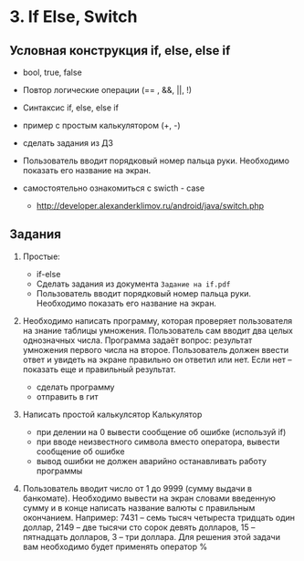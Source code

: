# 3. If Else, Switch

## Условная конструкция if, else, else if

* bool, true, false 

* Повтор логические операции  (== , &&, ||, !)

* Синтаксис if, else, else if  

* пример c простым калькулятором (+, -)
* сделать задания из ДЗ 
* Пользователь вводит порядковый номер пальца руки. Необходимо показать его название на экран.


* самостоятельно ознакомиться с swicth - case 
    * http://developer.alexanderklimov.ru/android/java/switch.php


## Задания
1. Простые:
   * if-else 
   *  Сделать задания из документа `Задание на if.pdf`
   *  Пользователь вводит порядковый номер пальца руки. Необходимо показать его название на экран.


2. Необходимо написать программу, которая проверяет пользователя на знание таблицы умножения. 
Пользователь сам вводит два целых однозначных числа. Программа задаёт вопрос: результат умножения первого числа на второе.  Пользователь должен ввести ответ и увидеть на экране правильно он ответил или нет. Если нет  – показать еще и правильный результат.
    * сделать программу
    * отправить в гит 

2. Написать простой калькулсятор Калькулятор 
    * при делении на 0 вывести сообщение об ошибке (используй if)
    * при вводе неизвестного символа вместо оператора, вывести сообщение об ошибке 
    * вывод ошибки не должен аварийно останавливать работу программы

3. Пользователь вводит число от 1 до 9999 (сумму выдачи в банкомате). Необходимо вывести на экран словами введенную сумму и в конце написать название валюты с правильным окончанием. 
Например: 7431 – семь тысяч четыреста тридцать один доллар, 2149 – две тысячи сто сорок девять долларов, 15 – пятнадцать долларов, 3 – три доллара. 
Для решения этой задачи вам необходимо будет применять оператор %



